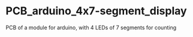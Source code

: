 # PCB_arduino_4x7-segment_display
PCB of a module for arduino, with 4 LEDs of 7 segments for counting
